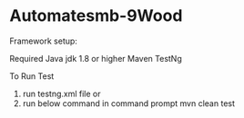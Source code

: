 # Automatesmb-9Wood


Framework setup:

Required
Java jdk 1.8 or higher
Maven
TestNg


To Run Test
1. run testng.xml  file
or
2. run below command in command prompt
mvn clean test
